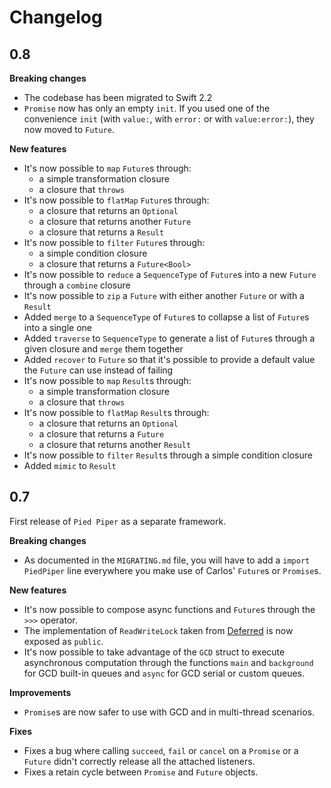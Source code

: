 # Changelog

## 0.8

**Breaking changes**
- The codebase has been migrated to Swift 2.2
- `Promise` now has only an empty `init`. If you used one of the convenience `init` (with `value:`, with `error:` or with `value:error:`), they now moved to `Future`.

**New features**
- It's now possible to `map` `Future`s through:
  - a simple transformation closure
  - a closure that `throws`
- It's now possible to `flatMap` `Future`s through:
  - a closure that returns an `Optional`
  - a closure that returns another `Future`
  - a closure that returns a `Result`  
- It's now possible to `filter` `Future`s through:
  - a simple condition closure
  - a closure that returns a `Future<Bool>`
- It's now possible to `reduce` a `SequenceType` of `Future`s into a new `Future` through a `combine` closure 
- It's now possible to `zip` a `Future` with either another `Future` or with a `Result`
- Added `merge` to a `SequenceType` of `Future`s to collapse a list of `Future`s into a single one
- Added `traverse` to `SequenceType` to generate a list of `Future`s through a given closure and `merge` them together
- Added `recover` to `Future` so that it's possible to provide a default value the `Future` can use instead of failing
- It's now possible to `map` `Result`s through:
  - a simple transformation closure
  - a closure that `throws`
- It's now possible to `flatMap` `Result`s through:
  - a closure that returns an `Optional`
  - a closure that returns a `Future`
  - a closure that returns another `Result`
- It's now possible to `filter` `Result`s through a simple condition closure  
- Added `mimic` to `Result`


## 0.7

First release of `Pied Piper` as a separate framework.

**Breaking changes**
- As documented in the `MIGRATING.md` file, you will have to add a `import PiedPiper` line everywhere you make use of Carlos' `Future`s or `Promise`s.

**New features**
- It's now possible to compose async functions and `Future`s through the `>>>` operator.
- The implementation of `ReadWriteLock` taken from [Deferred](https://github.com/bignerdranch/Deferred) is now exposed as `public`.
- It's now possible to take advantage of the `GCD` struct to execute asynchronous computation through the functions `main` and `background` for GCD built-in queues and `async` for GCD serial or custom queues.

**Improvements**
- `Promise`s are now safer to use with GCD and in multi-thread scenarios.

**Fixes**
- Fixes a bug where calling `succeed`, `fail` or `cancel` on a `Promise` or a `Future` didn't correctly release all the attached listeners.
- Fixes a retain cycle between `Promise` and `Future` objects.